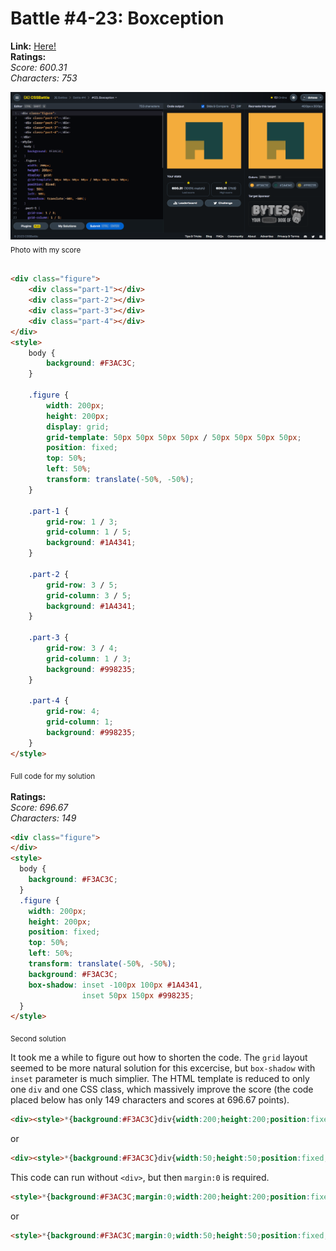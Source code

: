 # Battle #4-23: Boxception

**Link:** [Here!](https://cssbattle.dev/play/23)
<br>
**Ratings:**
<br>
*Score: 600.31*
<br>
*Characters: 753*

![23-boxception](/battles/4/23-boxception/23-boxception-solution.png)
<sub>Photo with my score</sub>
<br>
<br>

```html
<div class="figure">
    <div class="part-1"></div>
    <div class="part-2"></div>
    <div class="part-3"></div>
    <div class="part-4"></div>
</div>
<style>
    body {
        background: #F3AC3C;
    }

    .figure {
        width: 200px;
        height: 200px;
        display: grid;
        grid-template: 50px 50px 50px 50px / 50px 50px 50px 50px;
        position: fixed;
        top: 50%;
        left: 50%;
        transform: translate(-50%, -50%);
    }

    .part-1 {
        grid-row: 1 / 3;
        grid-column: 1 / 5;
        background: #1A4341;
    }

    .part-2 {
        grid-row: 3 / 5;
        grid-column: 3 / 5;
        background: #1A4341;
    }

    .part-3 {
        grid-row: 3 / 4;
        grid-column: 1 / 3;
        background: #998235;
    }

    .part-4 {
        grid-row: 4;
        grid-column: 1;
        background: #998235;
    }
</style>
```
<sub>Full code for my solution</sub>
<br>
<br>
**Ratings:**
<br>
*Score: 696.67*
<br>
*Characters: 149*

```html
<div class="figure">
</div>
<style>
  body {
    background: #F3AC3C;
  }
  .figure {
    width: 200px;
    height: 200px;
    position: fixed;
    top: 50%;
    left: 50%;
    transform: translate(-50%, -50%);
    background: #F3AC3C;
    box-shadow: inset -100px 100px #1A4341,
                inset 50px 150px #998235;
  }
</style>
```
<sub>Second solution</sub>

It took me a while to figure out how to shorten the code. The `grid` layout seemed to be more natural solution for this excercise, but `box-shadow` with `inset` parameter is much simplier. The HTML template is reduced to only one `div` and one CSS class, which massively improve the score (the code placed below has only 149 characters and scores at 696.67 points).

```html
<div><style>*{background:#F3AC3C}div{width:200;height:200;position:fixed;top:50;left:25%;box-shadow:inset -100px 100px#1A4341,inset 50px 150px#998235
```

or

```html
<div><style>*{background:#F3AC3C}div{width:50;height:50;position:fixed;top:200;left:150;box-shadow:-25px -25px 0 25px#998235,25px -75px 0 75px#1A4341
```

This code can run without `<div>`, but then `margin:0` is required.

```html
<style>*{background:#F3AC3C;margin:0;width:200;height:200;position:fixed;top:50;left:25%;box-shadow:inset -100px 100px#1A4341,inset 50px 150px#998235
```

or 

```html
<style>*{background:#F3AC3C;margin:0;width:50;height:50;position:fixed;top:200;left:150;box-shadow:-25px -25px 0 25px#998235,25px -75px 0 75px#1A4341
```